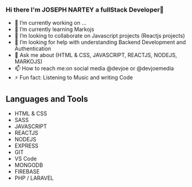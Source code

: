 ### Hi there I'm JOSEPH NARTEY  a fullStack Developer👋




- 🔭 I’m currently working on ...
- 🌱 I’m currently learning Markojs
- 👯 I’m looking to collaborate on Javascript projects (Reactjs projects)
- 🤔 I’m looking for help with understanding Backend Development and Authentication
- 💬 Ask me about (HTML & CSS, JAVASCRIPT, REACTJS, NODEJS, MARKOJS)
- 📫 How to reach me:on social media @devjoe or @devjoemedia
- ⚡ Fun fact: Listening to Music and writing Code

## Languages and Tools
- HTML & CSS
- SASS
- JAVASCRIPT
- REACTJS
- NODEJS
- EXPRESS
- GIT
- VS Code
- MONGODB
- FIREBASE
- PHP / LARAVEL
